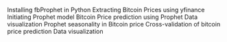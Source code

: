 Installing fbProphet in Python
Extracting Bitcoin Prices using yfinance
Initiating Prophet model 
Bitcoin Price prediction using Prophet 
Data visualization 
Prophet seasonality in Bitcoin price 
Cross-validation of bitcoin price prediction
Data visualization
